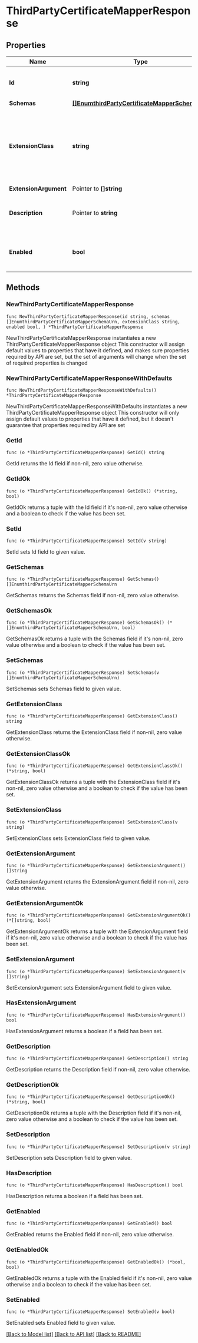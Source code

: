 # ThirdPartyCertificateMapperResponse

## Properties

Name | Type | Description | Notes
------------ | ------------- | ------------- | -------------
**Id** | **string** | Name of the Certificate Mapper | 
**Schemas** | [**[]EnumthirdPartyCertificateMapperSchemaUrn**](EnumthirdPartyCertificateMapperSchemaUrn.md) |  | 
**ExtensionClass** | **string** | The fully-qualified name of the Java class providing the logic for the Third Party Certificate Mapper. | 
**ExtensionArgument** | Pointer to **[]string** |  | [optional] 
**Description** | Pointer to **string** | A description for this Certificate Mapper | [optional] 
**Enabled** | **bool** | Indicates whether the Certificate Mapper is enabled. | 

## Methods

### NewThirdPartyCertificateMapperResponse

`func NewThirdPartyCertificateMapperResponse(id string, schemas []EnumthirdPartyCertificateMapperSchemaUrn, extensionClass string, enabled bool, ) *ThirdPartyCertificateMapperResponse`

NewThirdPartyCertificateMapperResponse instantiates a new ThirdPartyCertificateMapperResponse object
This constructor will assign default values to properties that have it defined,
and makes sure properties required by API are set, but the set of arguments
will change when the set of required properties is changed

### NewThirdPartyCertificateMapperResponseWithDefaults

`func NewThirdPartyCertificateMapperResponseWithDefaults() *ThirdPartyCertificateMapperResponse`

NewThirdPartyCertificateMapperResponseWithDefaults instantiates a new ThirdPartyCertificateMapperResponse object
This constructor will only assign default values to properties that have it defined,
but it doesn't guarantee that properties required by API are set

### GetId

`func (o *ThirdPartyCertificateMapperResponse) GetId() string`

GetId returns the Id field if non-nil, zero value otherwise.

### GetIdOk

`func (o *ThirdPartyCertificateMapperResponse) GetIdOk() (*string, bool)`

GetIdOk returns a tuple with the Id field if it's non-nil, zero value otherwise
and a boolean to check if the value has been set.

### SetId

`func (o *ThirdPartyCertificateMapperResponse) SetId(v string)`

SetId sets Id field to given value.


### GetSchemas

`func (o *ThirdPartyCertificateMapperResponse) GetSchemas() []EnumthirdPartyCertificateMapperSchemaUrn`

GetSchemas returns the Schemas field if non-nil, zero value otherwise.

### GetSchemasOk

`func (o *ThirdPartyCertificateMapperResponse) GetSchemasOk() (*[]EnumthirdPartyCertificateMapperSchemaUrn, bool)`

GetSchemasOk returns a tuple with the Schemas field if it's non-nil, zero value otherwise
and a boolean to check if the value has been set.

### SetSchemas

`func (o *ThirdPartyCertificateMapperResponse) SetSchemas(v []EnumthirdPartyCertificateMapperSchemaUrn)`

SetSchemas sets Schemas field to given value.


### GetExtensionClass

`func (o *ThirdPartyCertificateMapperResponse) GetExtensionClass() string`

GetExtensionClass returns the ExtensionClass field if non-nil, zero value otherwise.

### GetExtensionClassOk

`func (o *ThirdPartyCertificateMapperResponse) GetExtensionClassOk() (*string, bool)`

GetExtensionClassOk returns a tuple with the ExtensionClass field if it's non-nil, zero value otherwise
and a boolean to check if the value has been set.

### SetExtensionClass

`func (o *ThirdPartyCertificateMapperResponse) SetExtensionClass(v string)`

SetExtensionClass sets ExtensionClass field to given value.


### GetExtensionArgument

`func (o *ThirdPartyCertificateMapperResponse) GetExtensionArgument() []string`

GetExtensionArgument returns the ExtensionArgument field if non-nil, zero value otherwise.

### GetExtensionArgumentOk

`func (o *ThirdPartyCertificateMapperResponse) GetExtensionArgumentOk() (*[]string, bool)`

GetExtensionArgumentOk returns a tuple with the ExtensionArgument field if it's non-nil, zero value otherwise
and a boolean to check if the value has been set.

### SetExtensionArgument

`func (o *ThirdPartyCertificateMapperResponse) SetExtensionArgument(v []string)`

SetExtensionArgument sets ExtensionArgument field to given value.

### HasExtensionArgument

`func (o *ThirdPartyCertificateMapperResponse) HasExtensionArgument() bool`

HasExtensionArgument returns a boolean if a field has been set.

### GetDescription

`func (o *ThirdPartyCertificateMapperResponse) GetDescription() string`

GetDescription returns the Description field if non-nil, zero value otherwise.

### GetDescriptionOk

`func (o *ThirdPartyCertificateMapperResponse) GetDescriptionOk() (*string, bool)`

GetDescriptionOk returns a tuple with the Description field if it's non-nil, zero value otherwise
and a boolean to check if the value has been set.

### SetDescription

`func (o *ThirdPartyCertificateMapperResponse) SetDescription(v string)`

SetDescription sets Description field to given value.

### HasDescription

`func (o *ThirdPartyCertificateMapperResponse) HasDescription() bool`

HasDescription returns a boolean if a field has been set.

### GetEnabled

`func (o *ThirdPartyCertificateMapperResponse) GetEnabled() bool`

GetEnabled returns the Enabled field if non-nil, zero value otherwise.

### GetEnabledOk

`func (o *ThirdPartyCertificateMapperResponse) GetEnabledOk() (*bool, bool)`

GetEnabledOk returns a tuple with the Enabled field if it's non-nil, zero value otherwise
and a boolean to check if the value has been set.

### SetEnabled

`func (o *ThirdPartyCertificateMapperResponse) SetEnabled(v bool)`

SetEnabled sets Enabled field to given value.



[[Back to Model list]](../README.md#documentation-for-models) [[Back to API list]](../README.md#documentation-for-api-endpoints) [[Back to README]](../README.md)


